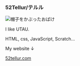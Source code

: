 ### 52Tellur/テルル

![帽子をかぶったおばけ](https://52tellur.com/assets/52tellur.jpg)

I like UTAU.

HTML, css, JavaScript, Scratch…

My website ↓

[52tellur.com](https://52tellur.com)
